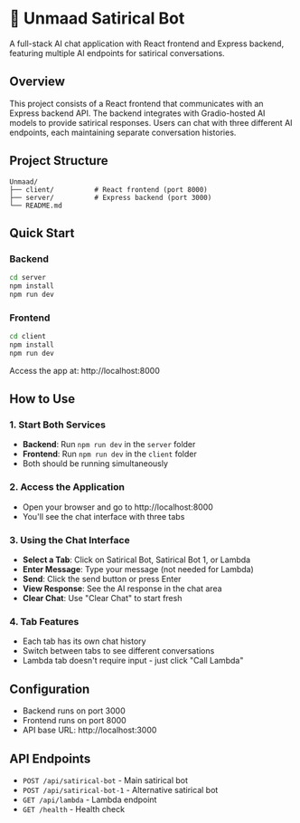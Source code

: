 # 🤖 Unmaad Satirical Bot

A full-stack AI chat application with React frontend and Express backend, featuring multiple AI endpoints for satirical conversations.

## Overview

This project consists of a React frontend that communicates with an Express backend API. The backend integrates with Gradio-hosted AI models to provide satirical responses. Users can chat with three different AI endpoints, each maintaining separate conversation histories.

## Project Structure

```
Unmaad/
├── client/          # React frontend (port 8000)
├── server/          # Express backend (port 3000)
└── README.md
```

## Quick Start

### Backend
```bash
cd server
npm install
npm run dev
```

### Frontend
```bash
cd client
npm install
npm run dev
```

Access the app at: http://localhost:8000

## How to Use

### 1. Start Both Services
- **Backend**: Run `npm run dev` in the `server` folder
- **Frontend**: Run `npm run dev` in the `client` folder
- Both should be running simultaneously

### 2. Access the Application
- Open your browser and go to http://localhost:8000
- You'll see the chat interface with three tabs

### 3. Using the Chat Interface
- **Select a Tab**: Click on Satirical Bot, Satirical Bot 1, or Lambda
- **Enter Message**: Type your message (not needed for Lambda)
- **Send**: Click the send button or press Enter
- **View Response**: See the AI response in the chat area
- **Clear Chat**: Use "Clear Chat" to start fresh

### 4. Tab Features
- Each tab has its own chat history
- Switch between tabs to see different conversations
- Lambda tab doesn't require input - just click "Call Lambda"

## Configuration

- Backend runs on port 3000
- Frontend runs on port 8000
- API base URL: http://localhost:3000

## API Endpoints

- `POST /api/satirical-bot` - Main satirical bot
- `POST /api/satirical-bot-1` - Alternative satirical bot  
- `GET /api/lambda` - Lambda endpoint
- `GET /health` - Health check